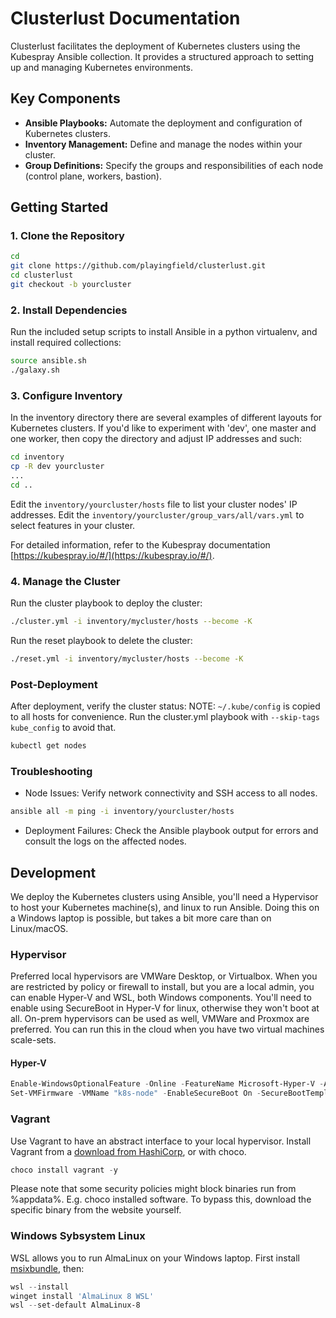 # Clusterlust Documentation

Clusterlust facilitates the deployment of Kubernetes clusters using the Kubespray Ansible collection. It provides a structured approach to setting up and managing Kubernetes environments.

## Key Components

- **Ansible Playbooks:** Automate the deployment and configuration of Kubernetes clusters.
- **Inventory Management:** Define and manage the nodes within your cluster.
- **Group Definitions:** Specify the groups and responsibilities of each node (control plane, workers, bastion).

## Getting Started

### 1. Clone the Repository
```bash
cd
git clone https://github.com/playingfield/clusterlust.git
cd clusterlust
git checkout -b yourcluster
```

### 2. Install Dependencies

Run the included setup scripts to install Ansible in a python virtualenv, and install required collections:

```bash
source ansible.sh
./galaxy.sh
```
### 3. Configure Inventory

In the inventory directory there are several examples of different layouts for Kubernetes clusters.
If you'd like to experiment with 'dev', one master and one worker, then copy the directory and adjust IP addresses and such:

```bash
cd inventory
cp -R dev yourcluster
...
cd ..
```

Edit the `inventory/yourcluster/hosts` file to list your cluster nodes' IP addresses.
Edit the `inventory/yourcluster/group_vars/all/vars.yml` to select features in your cluster.

For detailed information, refer to the Kubespray documentation [https://kubespray.io/#/](https://kubespray.io/#/).

### 4. Manage the Cluster

Run the cluster playbook to deploy the cluster:

```bash
./cluster.yml -i inventory/mycluster/hosts --become -K
```

Run the reset playbook to delete the cluster:

```bash
./reset.yml -i inventory/mycluster/hosts --become -K
```

### Post-Deployment

After deployment, verify the cluster status:
NOTE: `~/.kube/config` is copied to all hosts for convenience. Run the cluster.yml playbook with `--skip-tags kube_config` to avoid that.

```bash
kubectl get nodes
```

### Troubleshooting
- Node Issues: Verify network connectivity and SSH access to all nodes.
```bash
ansible all -m ping -i inventory/yourcluster/hosts
```

- Deployment Failures: Check the Ansible playbook output for errors and consult the logs on the affected nodes.

## Development

We deploy the Kubernetes clusters using Ansible, you'll need a Hypervisor to host your Kubernetes machine(s), and linux to run Ansible.
Doing this on a Windows laptop is possible, but takes a bit more care than on Linux/macOS.

### Hypervisor
Preferred local hypervisors are VMWare Desktop, or Virtualbox. When you are restricted by policy or firewall to install, but you are a local admin, you can enable Hyper-V and WSL, both Windows components. You'll need to enable using SecureBoot in Hyper-V for linux, otherwise they won't boot at all. On-prem hypervisors can be used as well, VMWare and Proxmox are preferred.
You can run this in the cloud when you have two virtual machines scale-sets.

#### Hyper-V
```PowerShell
Enable-WindowsOptionalFeature -Online -FeatureName Microsoft-Hyper-V -All
Set-VMFirmware -VMName "k8s-node" -EnableSecureBoot On -SecureBootTemplate "MicrosoftUEFICertificateAuthority"
```

### Vagrant

Use Vagrant to have an abstract interface to your local hypervisor. Install Vagrant from a [download from HashiCorp](https://developer.hashicorp.com/vagrant/downloads), or with choco.

```PowerShell
choco install vagrant -y
```

Please note that some security policies might block binaries run from %appdata%. E.g. choco installed software.  To bypass this, download the specific binary from the website yourself.

### Windows Sybsystem Linux

WSL allows you to run AlmaLinux on your Windows laptop. First install [msixbundle](https://github.com/microsoft/winget-cli/releases/tag/v1.3.1741), then:

```PowerShell
wsl --install
winget install 'AlmaLinux 8 WSL'
wsl --set-default AlmaLinux-8
```

###
